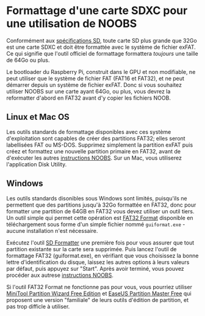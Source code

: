 # Formattage d'une carte SDXC pour une utilisation de NOOBS

Conformément aux [spécifications SD](https://www.sdcard.org/developers/overview/capacity/), toute carte SD plus grande que 32Go est une carte SDXC et doit être formattée avec le système de fichier exFAT. Ce qui signifie que l'outil officiel de formattage formattera *toujours* une taille de 64Go ou plus.

Le bootloader du Raspberry Pi, construit dans le GPU et non modifiable, ne peut utiliser que le système de fichier FAT (FAT16 et FAT32), et ne peut démarrer depuis un système de fichier exFAT. Donc si vous souhaitez utiliser NOOBS sur une carte ayant 64Go, ou plus, vous devrez la reformatter d'abord en FAT32 avant d'y copier les fichiers NOOB.

## Linux et Mac OS

Les outils standards de formattage disponibles avec ces système d'exploitation sont capables de créer des partitions FAT32; elles seront labellisées FAT ou MS-DOS. Supprimez simplement la partition exFAT puis créez et formattez une nouvelle partition primaire en FAT32, avant de d'exécuter les autres [instructions NOOBS](noobs.md). Sur un Mac, vous utiliserez l'application Disk Utility.

## Windows

Les outils standards disonibles sous Windows sont limités, puisqu'ils ne permettent que des partitions jusqu'à 32Go formattée en FAT32, donc pour formatter une partition de 64GB en FAT32 vous devez utiliser un outil tiers. Un outil simple qui permet cette opération est [FAT32 Format](http://www.ridgecrop.demon.co.uk/guiformat.htm) disponible en téléchargement sous forme d'un simple fichier nommé `guiformat.exe` - aucune installation n'est nécessaire.

Exécutez l'outil [SD Formatter](https://www.sdcard.org/downloads/formatter_4/) une première fois pour vous assurer que tout partition existante sur la carte sera supprimée. Puis lancez l'outil de formattage FAT32 (guiformat.exe), en vérifiant que vous choisissez la bonne lettre d'identification du disque, laissez les autres options à leurs valeurs par défaut, puis appuyez sur "Start". Après avoir terminé, vous pouvez procéder aux autrese [instructions NOOBS](noobs.md).

Si l'outil FAT32 Format ne fonctionne pas pour vous, vous pourriez utiliser [MiniTool Partition Wizard Free Edition](http://www.minitool.com/partition-manager/partition-wizard-home.html) et [EaseUS Partition Master Free](http://www.easeus.com/partition-manager/epm-free.html) qui proposent une version "familiale" de leurs outils d'édition de partition, et pas trop difficle à utiliser.
